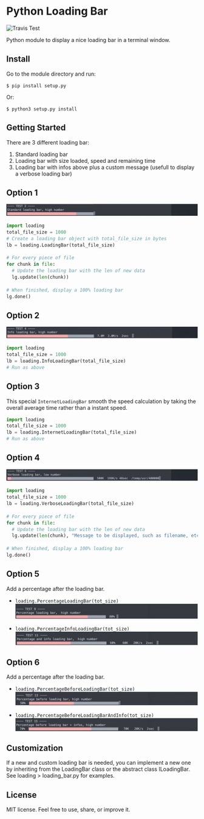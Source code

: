 Python Loading Bar
=====================
![Travis Test](https://travis-ci.org/theeko74/loading.svg?branch=master)

Python module to display a nice loading bar in a terminal window.

Install
-------
Go to the module directory and run:
```
$ pip install setup.py
```

Or:
```
$ python3 setup.py install
```


Getting Started
---------------

There are 3 different loading bar:
1. Standard loading bar
2. Loading bar with size loaded, speed and remaining time
3. Loading bar with infos above plus a custom message (usefull to display a verbose loading bar)

## Option 1

![Loading bar option 1](screenshots/Option1.png)

```python
import loading
total_file_size = 1000
# Create a loading bar object with total_file_size in bytes
lb = loading.LoadingBar(total_file_size)

# For every piece of file
for chunk in file:
  # Update the loading bar with the len of new data
  lg.update(len(chunk))

# When finished, display a 100% loading bar
lg.done()
```

## Option 2

![Loading bar option 2](screenshots/Option2.png)

```python
import loading
total_file_size = 1000
lb = loading.InfoLoadingBar(total_file_size)
# Run as above
```

## Option 3

This special `InternetLoadingBar` smooth the speed calculation by taking the overall average time rather than a instant speed.

```python
import loading
total_file_size = 1000
lb = loading.InternetLoadingBar(total_file_size)
# Run as above
```

## Option 4

![Loading bar option 3](screenshots/Option3.png)

```python
import loading
total_file_size = 1000
lb = loading.VerboseLoadingBar(total_file_size)

# For every piece of file
for chunk in file:
  # Update the loading bar with the len of new data
  lg.update(len(chunk), "Message to be displayed, such as filename, etc.")

# When finished, display a 100% loading bar
lg.done()
```

## Option 5

Add a percentage after the loading bar.

* `loading.PercentageLoadingBar(tot_size)`
![Loading bar option 5-1](screenshots/Option5-0.png)

* `loading.PercentageInfoLoadingBar(tot_size)`
![Loading bar option 5-2](screenshots/Option5-1.png)

## Option 6

Add a percentage after the loading bar.

* `loading.PercentageBeforeLoadingBar(tot_size)`
![Loading bar option 6-0](screenshots/Option6-0.png)

* `loading.PercentageBeforeLoadingBarAndInfo(tot_size)`
![Loading bar option 6-1](screenshots/Option6-1.png)

Customization
-------------

If a new and custom loading bar is needed, you can implement a new one by inheriting from the LoadingBar class or the abstract class ILoadingBar.
See loading > loading_bar.py for examples.

License
-------
MIT license.
Feel free to use, share, or improve it.
